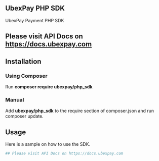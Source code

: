 ## UbexPay PHP SDK
UbexPay Payment PHP SDK 

## Please visit API Docs on https://docs.ubexpay.com

## Installation
### Using Composer
Run **composer require ubexpay/php_sdk**  

### Manual  
Add **ubexpay/php_sdk** to the require section of composer.json
and run composer update.   
## Usage
Here is a sample on how to use the SDK.  
```PHP
## Please visit API Docs on https://docs.ubexpay.com

```
